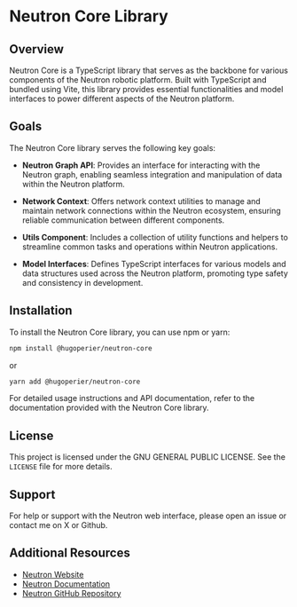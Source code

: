 # Neutron Core Library

## Overview

Neutron Core is a TypeScript library that serves as the backbone for various components of the Neutron robotic platform. Built with TypeScript and bundled using Vite, this library provides essential functionalities and model interfaces to power different aspects of the Neutron platform.

## Goals

The Neutron Core library serves the following key goals:

- **Neutron Graph API**: Provides an interface for interacting with the Neutron graph, enabling seamless integration and manipulation of data within the Neutron platform.
  
- **Network Context**: Offers network context utilities to manage and maintain network connections within the Neutron ecosystem, ensuring reliable communication between different components.
  
- **Utils Component**: Includes a collection of utility functions and helpers to streamline common tasks and operations within Neutron applications.
  
- **Model Interfaces**: Defines TypeScript interfaces for various models and data structures used across the Neutron platform, promoting type safety and consistency in development.

## Installation

To install the Neutron Core library, you can use npm or yarn:

```bash
npm install @hugoperier/neutron-core
```

or

```bash
yarn add @hugoperier/neutron-core
```

For detailed usage instructions and API documentation, refer to the documentation provided with the Neutron Core library.

## License

This project is licensed under the GNU GENERAL PUBLIC LICENSE. See the `LICENSE` file for more details.

## Support

For help or support with the Neutron web interface, please open an issue or contact me on X or Github.

## Additional Resources

- [Neutron Website](https://www.hugosoft.dev)
- [Neutron Documentation](https://www.hugosoft.dev/docs)
- [Neutron GitHub Repository](https://github.com/hugoperier/neutron-web)